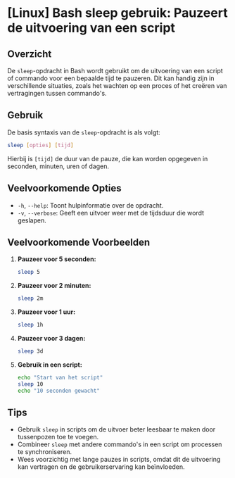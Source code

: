 # [Linux] Bash sleep gebruik: Pauzeert de uitvoering van een script

## Overzicht
De `sleep`-opdracht in Bash wordt gebruikt om de uitvoering van een script of commando voor een bepaalde tijd te pauzeren. Dit kan handig zijn in verschillende situaties, zoals het wachten op een proces of het creëren van vertragingen tussen commando's.

## Gebruik
De basis syntaxis van de `sleep`-opdracht is als volgt:

```bash
sleep [opties] [tijd]
```

Hierbij is `[tijd]` de duur van de pauze, die kan worden opgegeven in seconden, minuten, uren of dagen.

## Veelvoorkomende Opties
- `-h`, `--help`: Toont hulpinformatie over de opdracht.
- `-v`, `--verbose`: Geeft een uitvoer weer met de tijdsduur die wordt geslapen.

## Veelvoorkomende Voorbeelden

1. **Pauzeer voor 5 seconden:**
   ```bash
   sleep 5
   ```

2. **Pauzeer voor 2 minuten:**
   ```bash
   sleep 2m
   ```

3. **Pauzeer voor 1 uur:**
   ```bash
   sleep 1h
   ```

4. **Pauzeer voor 3 dagen:**
   ```bash
   sleep 3d
   ```

5. **Gebruik in een script:**
   ```bash
   echo "Start van het script"
   sleep 10
   echo "10 seconden gewacht"
   ```

## Tips
- Gebruik `sleep` in scripts om de uitvoer beter leesbaar te maken door tussenpozen toe te voegen.
- Combineer `sleep` met andere commando's in een script om processen te synchroniseren.
- Wees voorzichtig met lange pauzes in scripts, omdat dit de uitvoering kan vertragen en de gebruikerservaring kan beïnvloeden.